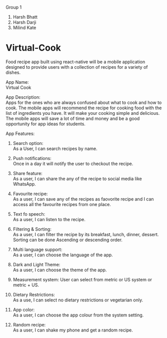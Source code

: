 Group 1

1. Harsh Bhatt  
2. Harsh Darji    
3. Milind Kate  


# Virtual-Cook

Food recipe app built using react-native will be a mobile application designed to provide users with a collection of recipes for a variety of dishes.

App Name:  
Virtual Cook

App Description:  
Apps for the ones who are always confused about what to cook and how to cook. The mobile apps will recommend the recipe for cooking food with the list of ingredients you have. It will make your cooking simple and delicious. The mobile apps will save a lot of time and money and be a good opportunity for app ideas for students.

App Features:
	
1. Search option:  
	As a User, I can search recipes by name.  
  
2. Push notifications:  
	Once in a day it will notify the user to checkout the recipe.  
  
3. Share feature:  
	As a user, I can share the any of the recipe to social media like WhatsApp.  
  
4. Favourite recipe:  
	As a user, I can save  any of the recipes as faovorite recipe and I can access all the favourite recipes from one place.  
  
5. Text fo speech:  
	As a user, I can listen to the recipe.  
  
6. Filtering & Sorting:  
	As a user, I can filter the recipe by its breakfast, lunch, dinner, dessert. Sorting can be done Ascending or descending order.  
  
7. Multi language support:  
	 As a user, I can choose the language of the app.  
  
8. Dark and Light Theme:  
	As a user, I can choose the theme of the app.  
  
9. Measurement system: 
	User can select from metric or US system or metric + US.  
  
10. Dietary Restrictions:  
	As a use, I can select no dietary restrictions or vegetarian only. 
  
11. App color:  
	As a user, I can choose the app colour from the system setting.  
  
12. Random recipe:  
	As a user, I can shake my phone and get a random recipe.  
